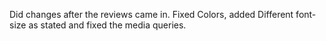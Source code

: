 Did changes after the reviews came in.
Fixed Colors, added Different font-size as stated and fixed the media queries.
